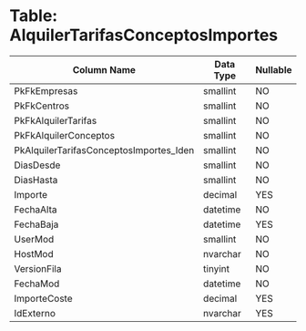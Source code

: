 # Table: AlquilerTarifasConceptosImportes

| Column Name | Data Type | Nullable |
|-------------|-----------|----------|
| PkFkEmpresas | smallint | NO |
| PkFkCentros | smallint | NO |
| PkFkAlquilerTarifas | smallint | NO |
| PkFkAlquilerConceptos | smallint | NO |
| PkAlquilerTarifasConceptosImportes_Iden | smallint | NO |
| DiasDesde | smallint | NO |
| DiasHasta | smallint | NO |
| Importe | decimal | YES |
| FechaAlta | datetime | NO |
| FechaBaja | datetime | YES |
| UserMod | smallint | NO |
| HostMod | nvarchar | NO |
| VersionFila | tinyint | NO |
| FechaMod | datetime | NO |
| ImporteCoste | decimal | YES |
| IdExterno | nvarchar | YES |
